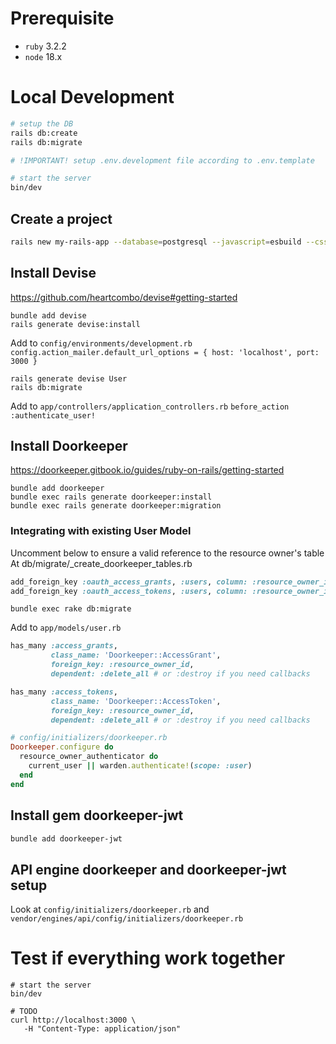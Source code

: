 # Prerequisite

- `ruby` 3.2.2
- `node` 18.x

# Local Development

```sh
# setup the DB
rails db:create
rails db:migrate

# !IMPORTANT! setup .env.development file according to .env.template

# start the server
bin/dev
```

## Create a project

```sh
rails new my-rails-app --database=postgresql --javascript=esbuild --css=bootstrap
```

## Install Devise

https://github.com/heartcombo/devise#getting-started

```shell
bundle add devise
rails generate devise:install
```

Add to `config/environments/development.rb`
`config.action_mailer.default_url_options = { host: 'localhost', port: 3000 }`

```shell
rails generate devise User
rails db:migrate
```

Add to `app/controllers/application_controllers.rb` 
`before_action :authenticate_user!`

## Install Doorkeeper

https://doorkeeper.gitbook.io/guides/ruby-on-rails/getting-started

```shell
bundle add doorkeeper
bundle exec rails generate doorkeeper:install
bundle exec rails generate doorkeeper:migration
```

### Integrating with existing User Model

Uncomment below to ensure a valid reference to the resource owner's table
At db/migrate/_create_doorkeeper_tables.rb

```ruby
add_foreign_key :oauth_access_grants, :users, column: :resource_owner_id
add_foreign_key :oauth_access_tokens, :users, column: :resource_owner_id
```

```shell
bundle exec rake db:migrate
```

Add to `app/models/user.rb`

```ruby
has_many :access_grants,
         class_name: 'Doorkeeper::AccessGrant',
         foreign_key: :resource_owner_id,
         dependent: :delete_all # or :destroy if you need callbacks

has_many :access_tokens,
         class_name: 'Doorkeeper::AccessToken',
         foreign_key: :resource_owner_id,
         dependent: :delete_all # or :destroy if you need callbacks
```

```ruby
# config/initializers/doorkeeper.rb
Doorkeeper.configure do
  resource_owner_authenticator do
    current_user || warden.authenticate!(scope: :user)
  end
end
```

## Install gem doorkeeper-jwt

```sh
bundle add doorkeeper-jwt
```

## API engine doorkeeper and doorkeeper-jwt setup 

Look at `config/initializers/doorkeeper.rb` and `vendor/engines/api/config/initializers/doorkeeper.rb`

# Test if everything work together 

```shell
# start the server
bin/dev
```

```shell
# TODO 
curl http://localhost:3000 \
   -H "Content-Type: application/json"
```
